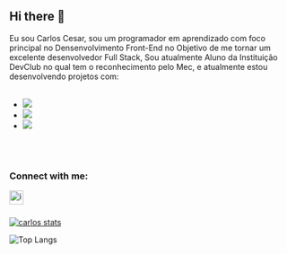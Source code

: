 ## Hi there 👋

 Eu sou Carlos Cesar, sou um programador em aprendizado com foco principal no Densenvolvimento Front-End no Objetivo de me tornar um excelente desenvolvedor Full Stack, Sou atualmente Aluno da Instituição DevClub no qual tem o reconhecimento pelo Mec, e atualmente estou desenvolvendo projetos com:
 <br>
 <br>
 - <img src="https://img.shields.io/badge/HTML5-E34F26?style=for-the-badge&logo=html5&logoColor=white" />
- <img src="https://img.shields.io/badge/CSS3-1572B6?style=for-the-badge&logo=css3&logoColor=white" />
- <img src="https://img.shields.io/badge/JavaScript-F7DF1E?style=for-the-badge&logo=javascript&logoColor=black" />
<br>
<br>

### Connect with me:

 <a href="https://www.instagram.com/carlos.cesar.cs/?next=%2F">
 <img align="left" alt="icone do instagram uma camera dentro de um quadrado" width="25px" src="https://icones.pro/wp-content/uploads/2021/02/instagram-icone-noir.png" />
 </a> 
<br>
<br>

 [![carlos stats](https://github-readme-stats.vercel.app/api?username=Carloscs10)](https://github.com/anuraghazra/github-readme-stats)

![Top Langs](https://github-readme-stats.vercel.app/api/top-langs/?username=Carloscs10&hide_progress=true)
 
